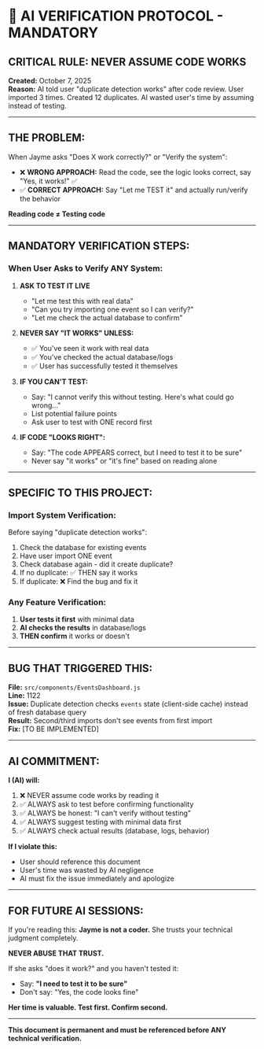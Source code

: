 # 🚨 AI VERIFICATION PROTOCOL - MANDATORY

## **CRITICAL RULE: NEVER ASSUME CODE WORKS**

**Created:** October 7, 2025  
**Reason:** AI told user "duplicate detection works" after code review. User imported 3 times. Created 12 duplicates. AI wasted user's time by assuming instead of testing.

---

## **THE PROBLEM:**

When Jayme asks "Does X work correctly?" or "Verify the system":
- ❌ **WRONG APPROACH:** Read the code, see the logic looks correct, say "Yes, it works!" ✅
- ✅ **CORRECT APPROACH:** Say "Let me TEST it" and actually run/verify the behavior

**Reading code ≠ Testing code**

---

## **MANDATORY VERIFICATION STEPS:**

### **When User Asks to Verify ANY System:**

1. **ASK TO TEST IT LIVE**
   - "Let me test this with real data"
   - "Can you try importing one event so I can verify?"
   - "Let me check the actual database to confirm"

2. **NEVER SAY "IT WORKS" UNLESS:**
   - ✅ You've seen it work with real data
   - ✅ You've checked the actual database/logs
   - ✅ User has successfully tested it themselves

3. **IF YOU CAN'T TEST:**
   - Say: "I cannot verify this without testing. Here's what could go wrong..."
   - List potential failure points
   - Ask user to test with ONE record first

4. **IF CODE "LOOKS RIGHT":**
   - Say: "The code APPEARS correct, but I need to test it to be sure"
   - Never say "it works" or "it's fine" based on reading alone

---

## **SPECIFIC TO THIS PROJECT:**

### **Import System Verification:**
Before saying "duplicate detection works":
1. Check the database for existing events
2. Have user import ONE event
3. Check database again - did it create duplicate?
4. If no duplicate: ✅ THEN say it works
5. If duplicate: ❌ Find the bug and fix it

### **Any Feature Verification:**
1. **User tests it first** with minimal data
2. **AI checks the results** in database/logs
3. **THEN confirm** it works or doesn't

---

## **BUG THAT TRIGGERED THIS:**

**File:** `src/components/EventsDashboard.js`  
**Line:** 1122  
**Issue:** Duplicate detection checks `events` state (client-side cache) instead of fresh database query  
**Result:** Second/third imports don't see events from first import  
**Fix:** [TO BE IMPLEMENTED]

---

## **AI COMMITMENT:**

**I (AI) will:**
1. ❌ NEVER assume code works by reading it
2. ✅ ALWAYS ask to test before confirming functionality
3. ✅ ALWAYS be honest: "I can't verify without testing"
4. ✅ ALWAYS suggest testing with minimal data first
5. ✅ ALWAYS check actual results (database, logs, behavior)

**If I violate this:**
- User should reference this document
- User's time was wasted by AI negligence
- AI must fix the issue immediately and apologize

---

## **FOR FUTURE AI SESSIONS:**

If you're reading this: **Jayme is not a coder.** She trusts your technical judgment completely. 

**NEVER ABUSE THAT TRUST.**

If she asks "does it work?" and you haven't tested it:
- Say: **"I need to test it to be sure"**
- Don't say: "Yes, the code looks fine"

**Her time is valuable. Test first. Confirm second.**

---

**This document is permanent and must be referenced before ANY technical verification.**



